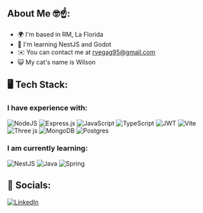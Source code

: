## About Me 🤓☝️:
* 🌍 I'm based in RM, La Florida
* 🧠 I'm learning NestJS and Godot
* ✉️ You can contact me at [rvegag95@gmail.com](mailto:rvegag95@gmail.com)
* 😺 My cat's name is Wilson


## 🖥️ Tech Stack:

### I have experience with:

![NodeJS](https://img.shields.io/badge/node.js-6DA55F?style=flat-square&logo=node.js&logoColor=white) 
![Express.js](https://img.shields.io/badge/express.js-%23404d59.svg?style=flat-square&logo=express&logoColor=%2361DAFB) 
![JavaScript](https://img.shields.io/badge/javascript-%23323330.svg?style=flat-square&logo=javascript&logoColor=%23F7DF1E) 
![TypeScript](https://img.shields.io/badge/typescript-%23007ACC.svg?style=flat-square&logo=typescript&logoColor=white) 
![JWT](https://img.shields.io/badge/JWT-black?style=flat-square&logo=JSON%20web%20tokens) 
![Vite](https://img.shields.io/badge/vite-%23646CFF.svg?style=flat-square&logo=vite&logoColor=white) 
![Three js](https://img.shields.io/badge/threejs-black?style=flat-square&logo=three.js&logoColor=white) 
![MongoDB](https://img.shields.io/badge/MongoDB-%234ea94b.svg?style=flat-square&logo=mongodb&logoColor=white) 
![Postgres](https://img.shields.io/badge/postgres-%23316192.svg?style=flat-square&logo=postgresql&logoColor=white)

### I am currently learning:

![NestJS](https://img.shields.io/badge/nestjs-%23E0234E.svg?style=flat-square&logo=nestjs&logoColor=white) 
![Java](https://img.shields.io/badge/java-%23ED8B00.svg?style=flat-square&logo=openjdk&logoColor=white) 
![Spring](https://img.shields.io/badge/spring-%236DB33F.svg?style=flat-square&logo=spring&logoColor=white) 

## 🥱 Socials:

[![LinkedIn](https://img.shields.io/badge/LinkedIn-%230077B5.svg?style=flat-square&logo=linkedin&logoColor=white)](https://linkedin.com/in/roberto-vega-gonzález-8675ba165/)